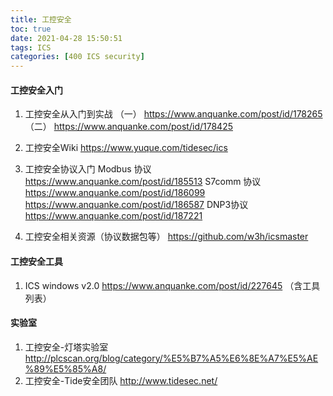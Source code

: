 ```yaml
---
title: 工控安全
toc: true
date: 2021-04-28 15:50:51
tags: ICS
categories: [400 ICS security]
---
```


#### 工控安全入门
1. 工控安全从入门到实战
    （一） https://www.anquanke.com/post/id/178265
    （二） https://www.anquanke.com/post/id/178425
1. 工控安全Wiki https://www.yuque.com/tidesec/ics

1. 工控安全协议入门
    Modbus 协议 https://www.anquanke.com/post/id/185513
    S7comm 协议 https://www.anquanke.com/post/id/186099
                https://www.anquanke.com/post/id/186587
    DNP3协议 https://www.anquanke.com/post/id/187221
1. 工控安全相关资源（协议数据包等） https://github.com/w3h/icsmaster

#### 工控安全工具
1. ICS windows v2.0 https://www.anquanke.com/post/id/227645 （含工具列表）

#### 实验室
1. 工控安全-灯塔实验室 http://plcscan.org/blog/category/%E5%B7%A5%E6%8E%A7%E5%AE%89%E5%85%A8/
1. 工控安全-Tide安全团队 http://www.tidesec.net/
